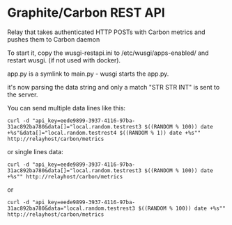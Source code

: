 # Graphite/Carbon REST API

Relay that takes authenticated HTTP POSTs with Carbon metrics and pushes them to Carbon daemon

To start it, copy the wusgi-restapi.ini to /etc/wusgi/apps-enabled/ and restart wusgi. (if not used with docker).

app.py is a symlink to main.py - wusgi starts the app.py.

it's now parsing the data string and only a match "STR STR INT" is sent to the server.

You can send multiple data lines like this: 

```curl -d "api_key=eede9899-3937-4116-97ba-31ac892ba780&data[]="local.random.testrest3 $((RANDOM % 100)) date +%s"&data[]="local.random.testrest4 $((RANDOM % 1)) date +%s"" http://relayhost/carbon/metrics```

or single lines data:

```curl -d "api_key=eede9899-3937-4116-97ba-31ac892ba780&data[]="local.random.testrest3 $((RANDOM % 100)) date +%s"" http://relayhost/carbon/metrics```

or

```curl -d "api_key=eede9899-3937-4116-97ba-31ac892ba780&data="local.random.testrest3 $((RANDOM % 100)) date +%s"" http://relayhost/carbon/metrics```


